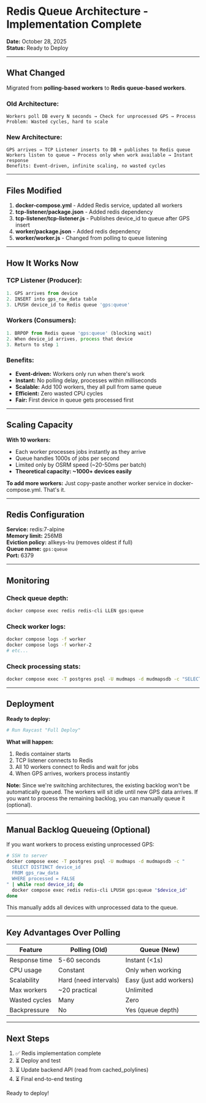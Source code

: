 # Redis Queue Architecture - Implementation Complete

**Date:** October 28, 2025  
**Status:** Ready to Deploy

---

## What Changed

Migrated from **polling-based workers** to **Redis queue-based workers**.

### Old Architecture:
```
Workers poll DB every N seconds → Check for unprocessed GPS → Process
Problem: Wasted cycles, hard to scale
```

### New Architecture:
```
GPS arrives → TCP Listener inserts to DB + publishes to Redis queue
Workers listen to queue → Process only when work available → Instant response
Benefits: Event-driven, infinite scaling, no wasted cycles
```

---

## Files Modified

1. **docker-compose.yml** - Added Redis service, updated all workers
2. **tcp-listener/package.json** - Added redis dependency
3. **tcp-listener/tcp-listener.js** - Publishes device_id to queue after GPS insert
4. **worker/package.json** - Added redis dependency  
5. **worker/worker.js** - Changed from polling to queue listening

---

## How It Works Now

### TCP Listener (Producer):
```javascript
1. GPS arrives from device
2. INSERT into gps_raw_data table
3. LPUSH device_id to Redis queue 'gps:queue'
```

### Workers (Consumers):
```javascript
1. BRPOP from Redis queue 'gps:queue' (blocking wait)
2. When device_id arrives, process that device
3. Return to step 1
```

### Benefits:
- **Event-driven:** Workers only run when there's work
- **Instant:** No polling delay, processes within milliseconds
- **Scalable:** Add 100 workers, they all pull from same queue
- **Efficient:** Zero wasted CPU cycles
- **Fair:** First device in queue gets processed first

---

## Scaling Capacity

**With 10 workers:**
- Each worker processes jobs instantly as they arrive
- Queue handles 1000s of jobs per second
- Limited only by OSRM speed (~20-50ms per batch)
- **Theoretical capacity: ~1000+ devices easily**

**To add more workers:**
Just copy-paste another worker service in docker-compose.yml. That's it.

---

## Redis Configuration

**Service:** redis:7-alpine  
**Memory limit:** 256MB  
**Eviction policy:** allkeys-lru (removes oldest if full)  
**Queue name:** `gps:queue`  
**Port:** 6379

---

## Monitoring

### Check queue depth:
```bash
docker compose exec redis redis-cli LLEN gps:queue
```

### Check worker logs:
```bash
docker compose logs -f worker
docker compose logs -f worker-2
# etc...
```

### Check processing stats:
```bash
docker compose exec -T postgres psql -U mudmaps -d mudmapsdb -c "SELECT * FROM get_processing_stats()"
```

---

## Deployment

**Ready to deploy:**
```bash
# Run Raycast "Full Deploy"
```

**What will happen:**
1. Redis container starts
2. TCP listener connects to Redis
3. All 10 workers connect to Redis and wait for jobs
4. When GPS arrives, workers process instantly

**Note:** Since we're switching architectures, the existing backlog won't be automatically queued. The workers will sit idle until new GPS data arrives. If you want to process the remaining backlog, you can manually queue it (optional).

---

## Manual Backlog Queueing (Optional)

If you want workers to process existing unprocessed GPS:

```bash
# SSH to server
docker compose exec -T postgres psql -U mudmaps -d mudmapsdb -c "
  SELECT DISTINCT device_id 
  FROM gps_raw_data 
  WHERE processed = FALSE
" | while read device_id; do
  docker compose exec redis redis-cli LPUSH gps:queue "$device_id"
done
```

This manually adds all devices with unprocessed data to the queue.

---

## Key Advantages Over Polling

| Feature | Polling (Old) | Queue (New) |
|---------|--------------|-------------|
| Response time | 5-60 seconds | Instant (<1s) |
| CPU usage | Constant | Only when working |
| Scalability | Hard (need intervals) | Easy (just add workers) |
| Max workers | ~20 practical | Unlimited |
| Wasted cycles | Many | Zero |
| Backpressure | No | Yes (queue depth) |

---

## Next Steps

1. ✅ Redis implementation complete
2. ⏳ Deploy and test
3. ⏳ Update backend API (read from cached_polylines)
4. ⏳ Final end-to-end testing

Ready to deploy!
